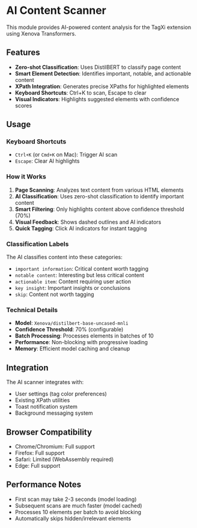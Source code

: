 # AI Content Scanner

This module provides AI-powered content analysis for the TagXi extension using Xenova Transformers.

## Features

- **Zero-shot Classification**: Uses DistilBERT to classify page content
- **Smart Element Detection**: Identifies important, notable, and actionable content
- **XPath Integration**: Generates precise XPaths for highlighted elements
- **Keyboard Shortcuts**: Ctrl+K to scan, Escape to clear
- **Visual Indicators**: Highlights suggested elements with confidence scores

## Usage

### Keyboard Shortcuts
- `Ctrl+K` (or `Cmd+K` on Mac): Trigger AI scan
- `Escape`: Clear AI highlights

### How it Works

1. **Page Scanning**: Analyzes text content from various HTML elements
2. **AI Classification**: Uses zero-shot classification to identify important content
3. **Smart Filtering**: Only highlights content above confidence threshold (70%)
4. **Visual Feedback**: Shows dashed outlines and AI indicators
5. **Quick Tagging**: Click AI indicators for instant tagging

### Classification Labels

The AI classifies content into these categories:
- `important information`: Critical content worth tagging
- `notable content`: Interesting but less critical content  
- `actionable item`: Content requiring user action
- `key insight`: Important insights or conclusions
- `skip`: Content not worth tagging

### Technical Details

- **Model**: `Xenova/distilbert-base-uncased-mnli`
- **Confidence Threshold**: 70% (configurable)
- **Batch Processing**: Processes elements in batches of 10
- **Performance**: Non-blocking with progressive loading
- **Memory**: Efficient model caching and cleanup

## Integration

The AI scanner integrates with:
- User settings (tag color preferences)
- Existing XPath utilities
- Toast notification system
- Background messaging system

## Browser Compatibility

- Chrome/Chromium: Full support
- Firefox: Full support  
- Safari: Limited (WebAssembly required)
- Edge: Full support

## Performance Notes

- First scan may take 2-3 seconds (model loading)
- Subsequent scans are much faster (model cached)
- Processes 10 elements per batch to avoid blocking
- Automatically skips hidden/irrelevant elements